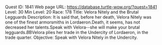 Quest ID: 1841
Web page URL: https://database.turtle-wow.org/?quest=1841
Level: 30
Min Level: 20
Race: 178
Title: Velora Nitely and the Brutal Legguards
Description: It is said that, before her death, Velora Nitely was one of the finest armorsmiths in Lordaeron.Death, it seems, has not decreased her talents.Speak with Velora--she will make your brutal legguards.$B$BVelora plies her trade in the Undercity of Lordaeron, in the trade quarter.
Objective: Speak with Velora Nitely in the Undercity.
